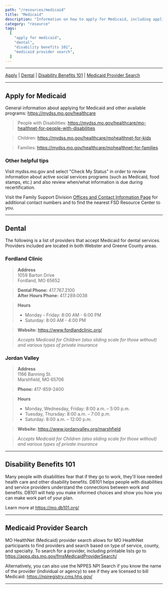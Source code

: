 ```yaml
---
path: "/resources/medicaid"
title: "Medicaid"
description: "Information on how to apply for Medicaid, including applications, resources and links to information about various Medicaid programs and resources. Included are dental providers/services that accept Medicaid."
category: "resource"
tags:
  [
    "apply for medicaid",
    "dental",
    "disability benefits 101",
    "medicaid provider search",
  ]
---
```


---

[Apply](#apply-for-medicaid) | [Dental](#dental) | [Disability Benefits 101](#disability-benefits-101) | [Medicaid Provider Search](#medicaid-provider-search)

---

## Apply for Medicaid

General information about applying for Medicaid and other available programs: https://mydss.mo.gov/healthcare

> People with Disabilities: https://mydss.mo.gov/healthcare/mo-healthnet-for-people-with-disabilities

> Children: https://mydss.mo.gov/healthcare/mohealthnet-for-kids

> Families: https://mydss.mo.gov/healthcare/mohealthnet-for-families

### Other helpful tips

Visit mydss.mo.gov and select "Check My Status" in order to review information about active social services programs (such as Medicaid, food stamps, etc.) and also review when/what information is due during recertification.

Visit the Family Support Division [Offices and Contact Information Page](https://dss.mo.gov/dss_map/?locationString=65706&submit=Submit) for additional contact numbers and to find the nearest FSD Resource Center to you.

---

## Dental

The following is a list of providers that accept Medicaid for dental services. Providers included are located in both Webster and Greene County areas.

### Fordland Clinic

> **Address**  
> 1059 Barton Drive  
> Fordland, MO 65652

> **Dental Phone:** 417.767.2100  
> **After Hours Phone:** 417.289.0038

> **Hours**
>
> - Monday - Friday: 8:00 AM - 6:00 PM
> - Saturday: 8:00 AM - 4:00 PM

> **Website:** https://www.fordlandclinic.org/

> _Accepts Medicaid for Children (also sliding scale for those without) and various types of private insurance_

### Jordan Valley

> **Address**  
> 1166 Banning St.  
> Marshfield, MO 65706

> **Phone:** 417-859-2400

> **Hours**
>
> - Monday, Wednesday, Friday: 8:00 a.m. – 5:00 p.m.
> - Tuesday, Thursday: 8:00 a.m. – 7:00 p.m.
> - Saturday: 8:00 a.m. – 12:00 p.m.

> **Website:** https://www.jordanvalley.org/marshfield

> _Accepts Medicaid for Children (also sliding scale for those without) and various types of private insurance_

---

## Disability Benefits 101

Many people with disabilities fear that if they go to work, they'll lose needed health care and other disability benefits. DB101 helps people with disabilities and service providers understand the connections between work and benefits. DB101 will help you make informed choices and show you how you can make work part of your plan.

Learn more at https://mo.db101.org/

---

## Medicaid Provider Search

MO HealthNet (Medicaid) provider search allows for MO HealthNet participants to find providers and search based on type of service, county, and specialty. To search for a provider, including printable lists go to https://apps.dss.mo.gov/fmsMedicaidProviderSearch/

Alternatively, you can also use the NPPES NPI Search if you know the name of the provider (individual or agency) to see if they are licensed to bill Medicaid: https://npiregistry.cms.hhs.gov/

---
